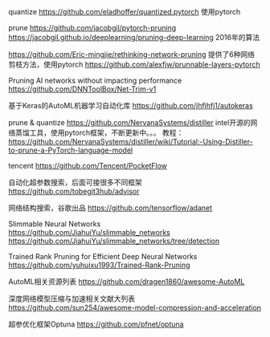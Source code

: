 quantize
https://github.com/eladhoffer/quantized.pytorch
使用pytorch

prune
https://github.com/jacobgil/pytorch-pruning
https://jacobgil.github.io/deeplearning/pruning-deep-learning
2016年的算法

https://github.com/Eric-mingjie/rethinking-network-pruning
提供了6种网络剪枝方法，使用pytorch
https://github.com/alexfjw/prunnable-layers-pytorch

Pruning AI networks without impacting performance
https://github.com/DNNToolBox/Net-Trim-v1

基于Keras的AutoML机器学习自动化库
https://github.com/jhfjhfj1/autokeras

prune & quantize
https://github.com/NervanaSystems/distiller
intel开源的网络蒸馏工具，使用pytorch框架，不断更新中。。。
教程：https://github.com/NervanaSystems/distiller/wiki/Tutorial:-Using-Distiller-to-prune-a-PyTorch-language-model

tencent
https://github.com/Tencent/PocketFlow

自动化超参数搜索，后面可接很多不同框架
https://github.com/tobegit3hub/advisor

网络结构搜索，谷歌出品
https://github.com/tensorflow/adanet

Slimmable Neural Networks
https://github.com/JiahuiYu/slimmable_networks
https://github.com/JiahuiYu/slimmable_networks/tree/detection

Trained Rank Pruning for Efficient Deep Neural Networks
https://github.com/yuhuixu1993/Trained-Rank-Pruning

AutoML相关资源列表
https://github.com/dragen1860/awesome-AutoML

深度网络模型压缩与加速相关文献大列表
https://github.com/sun254/awesome-model-compression-and-acceleration

超参优化框架Optuna
https://github.com/pfnet/optuna